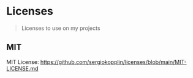 # Licenses

> Licenses to use on my projects

## MIT

MIT License: <https://github.com/sergiokopplin/licenses/blob/main/MIT-LICENSE.md>